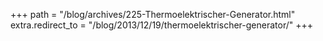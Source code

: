 +++
path = "/blog/archives/225-Thermoelektrischer-Generator.html"
extra.redirect_to = "/blog/2013/12/19/thermoelektrischer-generator/"
+++
